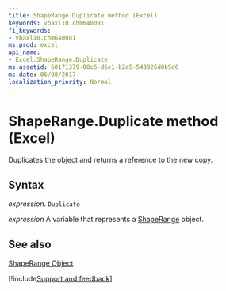 ```yaml
---
title: ShapeRange.Duplicate method (Excel)
keywords: vbaxl10.chm640081
f1_keywords:
- vbaxl10.chm640081
ms.prod: excel
api_name:
- Excel.ShapeRange.Duplicate
ms.assetid: 60171379-00c6-d6e1-b2a5-543926d0b5d6
ms.date: 06/08/2017
localization_priority: Normal
---
```



# ShapeRange.Duplicate method (Excel)

Duplicates the object and returns a reference to the new copy.


## Syntax

_expression_. `Duplicate`

_expression_ A variable that represents a [ShapeRange](./Excel.ShapeRange.md) object.


## See also


[ShapeRange Object](Excel.ShapeRange.md)

[!include[Support and feedback](~/includes/feedback-boilerplate.md)]